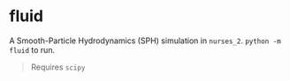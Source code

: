 # fluid

A Smooth-Particle Hydrodynamics (SPH) simulation in `nurses_2`. `python -m fluid` to run.
> Requires `scipy`
